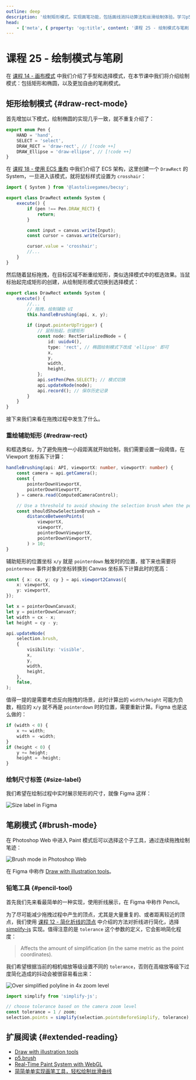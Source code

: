 ```yaml
---
outline: deep
description: '绘制矩形模式。实现画笔功能，包括画线消抖动算法和丝滑绘制体验。学习p5.brush等画笔库的实现原理和优化技术。'
head:
    - ['meta', { property: 'og:title', content: '课程 25 - 绘制模式与笔刷' }]
---
```


<script setup>
import DrawRect from '../../components/DrawRect.vue'
import Pencil from '../../components/Pencil.vue'
</script>

# 课程 25 - 绘制模式与笔刷

在 [课程 14 - 画布模式] 中我们介绍了手型和选择模式，在本节课中我们将介绍绘制模式：包括矩形和椭圆，以及更加自由的笔刷模式。

## 矩形绘制模式 {#draw-rect-mode}

<DrawRect />

首先增加以下模式，绘制椭圆的实现几乎一致，就不重复介绍了：

```ts
export enum Pen {
    HAND = 'hand',
    SELECT = 'select',
    DRAW_RECT = 'draw-rect', // [!code ++]
    DRAW_Ellipse = 'draw-ellipse', // [!code ++]
}
```

在 [课程 18 - 使用 ECS 重构] 中我们介绍了 ECS 架构，这里创建一个 `DrawRect` 的 System，一旦进入该模式，就将鼠标样式设置为 `crosshair`：

```ts
import { System } from '@lastolivegames/becsy';

export class DrawRect extends System {
    execute() {
        if (pen !== Pen.DRAW_RECT) {
            return;
        }

        const input = canvas.write(Input);
        const cursor = canvas.write(Cursor);

        cursor.value = 'crosshair';
        //...
    }
}
```

然后随着鼠标拖拽，在目标区域不断重绘矩形，类似选择模式中的框选效果。当鼠标抬起完成矩形的创建，从绘制矩形模式切换到选择模式：

```ts
export class DrawRect extends System {
    execute() {
        //...
        // 拖拽，绘制辅助 UI
        this.handleBrushing(api, x, y);

        if (input.pointerUpTrigger) {
            // 鼠标抬起，创建矩形
            const node: RectSerializedNode = {
                id: uuidv4(),
                type: 'rect', // 椭圆绘制模式下改成 'ellipse' 即可
                x,
                y,
                width,
                height,
            };
            api.setPen(Pen.SELECT); // 模式切换
            api.updateNode(node);
            api.record(); // 保存历史记录
        }
    }
}
```

接下来我们来看在拖拽过程中发生了什么。

### 重绘辅助矩形 {#redraw-rect}

和框选类似，为了避免拖拽一小段距离就开始绘制，我们需要设置一段阈值，在 Viewport 坐标系下计算：

```ts
handleBrushing(api: API, viewportX: number, viewportY: number) {
    const camera = api.getCamera();
    const {
        pointerDownViewportX,
        pointerDownViewportY,
    } = camera.read(ComputedCameraControl);

    // Use a threshold to avoid showing the selection brush when the pointer is moved a little.
    const shouldShowSelectionBrush =
        distanceBetweenPoints(
            viewportX,
            viewportY,
            pointerDownViewportX,
            pointerDownViewportY,
        ) > 10;
}
```

辅助矩形的位置坐标 `x/y` 就是 `pointerdown` 触发时的位置，接下来也需要将 `pointermove` 事件对象的坐标转换到 Canvas 坐标系下计算此时的宽高：

```ts
const { x: cx, y: cy } = api.viewport2Canvas({
    x: viewportX,
    y: viewportY,
});

let x = pointerDownCanvasX;
let y = pointerDownCanvasY;
let width = cx - x;
let height = cy - y;

api.updateNode(
    selection.brush,
    {
        visibility: 'visible',
        x,
        y,
        width,
        height,
    },
    false,
);
```

值得一提的是需要考虑反向拖拽的场景，此时计算出的 `width/height` 可能为负数，相应的 `x/y` 就不再是 `pointerdown` 时的位置，需要重新计算。Figma 也是这么做的：

```ts
if (width < 0) {
    x += width;
    width = -width;
}
if (height < 0) {
    y += height;
    height = -height;
}
```

### 绘制尺寸标签 {#size-label}

我们希望在绘制过程中实时展示矩形的尺寸，就像 Figma 这样：

![Size label in Figma](/figma-size-label.png)

## 笔刷模式 {#brush-mode}

在 Photoshop Web 中进入 Paint 模式后可以选择这个子工具，通过连续拖拽绘制笔迹：

![Brush mode in Photoshop Web](/photoshopweb-brush-mode.png)

在 Figma 中称作 [Draw with illustration tools]。

### 铅笔工具 {#pencil-tool}

首先我们先来看最简单的一种实现，使用折线展示，在 Figma 中称作 Pencil。

为了尽可能减少拖拽过程中产生的顶点，尤其是大量重复的、或者距离较近的顶点，我们使用 [课程 12 - 简化折线的顶点] 中介绍的方法对折线进行简化，选择[simplify-js] 实现。值得注意的是 `tolerance` 这个参数的定义，它会影响简化程度：

> Affects the amount of simplification (in the same metric as the point coordinates).

我们希望根据当前的相机缩放等级设置不同的 `tolerance`，否则在高缩放等级下过度简化造成的抖动会被很容易看出来：

![Over simplified polyline in 4x zoom level](/over-simplified-polyline.gif)

```ts
import simplify from 'simplify-js';

// choose tolerance based on the camera zoom level
const tolerance = 1 / zoom;
selection.points = simplify(selection.pointsBeforeSimplify, tolerance);
```

<Pencil />

## 扩展阅读 {#extended-reading}

-   [Draw with illustration tools]
-   [p5.brush]
-   [Real-Time Paint System with WebGL]
-   [简简单单实现画笔工具，轻松绘制丝滑曲线]

[课程 14 - 画布模式]: /zh/guide/lesson-014
[课程 18 - 使用 ECS 重构]: /zh/guide/lesson-018
[Draw with illustration tools]: https://help.figma.com/hc/en-us/articles/31440438150935-Draw-with-illustration-tools
[p5.brush]: https://github.com/acamposuribe/p5.brush
[Real-Time Paint System with WebGL]: https://chrisarasin.com/paint-system-webgl
[简简单单实现画笔工具，轻松绘制丝滑曲线]: https://zhuanlan.zhihu.com/p/701668081
[课程 12 - 简化折线的顶点]: /zh/guide/lesson-012#simplify-polyline
[simplify-js]: https://github.com/mourner/simplify-js
